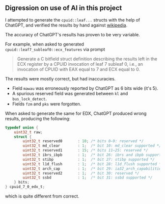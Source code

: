 ## Digression on use of AI in this project

I attempted to generate the `cpuid::leaf...` structs with the help of ChatGPT,
and verified the results by hand against [wikipedia](https://en.wikipedia.org/wiki/CPUID).

The accuracy of ChatGPT's results has proven to be very variable.

For example, when asked to generated `cpuid::leaf7_subleaf0::ecx_features` via prompt

> Generate a C bitfield struct definition describing the results left in the ECX
> register by a CPUID invocation of leaf 7 subleaf 0, i.e., an invocation of CPUID
> with EAX equal to 7 and ECX equal to 0.

The results were mostly correct, but had inaccuracies.
- Field `mawau` was erroneously reported by ChatGPT as 6 bits wide (it's 5).
- A spurious reserved field was generated between `kl` and `bus_lock_detect`.
- Fields `fzm` and `pks` were forgotten.

When asked to generate the same for EDX, ChatGPT produced wrong results, producing the following:
```c
typedef union {
    uint32_t raw;
    struct {
        uint32_t reserved0       : 10; /* bits 0–9: reserved */
        uint32_t md_clear        : 1;  /* bit 10: md_clear supported */
        uint32_t reserved1       : 15; /* bits 11–25: reserved */
        uint32_t ibrs_ibpb       : 1;  /* bit 26: ibrs and ibpb supported */
        uint32_t stibp           : 1;  /* bit 27: stibp supported */
        uint32_t l1d_flush       : 1;  /* bit 28: l1d_flush supported */
        uint32_t arch_cap        : 1;  /* bit 29: ia32_arch_capabilities supported */
        uint32_t reserved2       : 1;  /* bit 30: reserved */
        uint32_t ssbd            : 1;  /* bit 31: ssbd supported */
    } bits;
} cpuid_7_0_edx_t;

```

which is quite different from correct.
